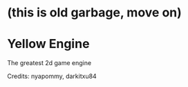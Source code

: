 # (this is old garbage, move on)

# Yellow Engine
The greatest 2d game engine

Credits: nyapommy, darkitxu84
